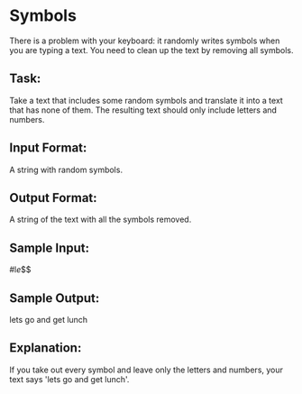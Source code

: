# Symbols  

There is a problem with your keyboard: it randomly writes symbols when you are typing a text. You need to clean up the text by removing all symbols.

## Task: 
Take a text that includes some random symbols and translate it into a text that has none of them. The resulting text should only include letters and numbers.

## Input Format: 
A string with random symbols.

## Output Format: 
A string of the text with all the symbols removed.

## Sample Input: 
#l$e%ts go @an#d@@ g***et #l#unch$$$

## Sample Output: 
lets go and get lunch

## Explanation: 
If you take out every symbol and leave only the letters and numbers, your text says 'lets go and get lunch'.
